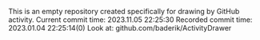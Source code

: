 This is an empty repository created specifically for drawing by GitHub activity.
Current commit time: 2023.11.05 22:25:30
Recorded commit time: 2023.01.04 22:25:14(0)
Look at: github.com/baderik/ActivityDrawer
